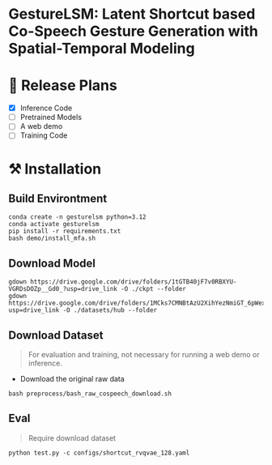 # GestureLSM: Latent Shortcut based Co-Speech Gesture Generation with Spatial-Temporal Modeling


# 📝 Release Plans

- [x] Inference Code
- [ ] Pretrained Models
- [ ] A web demo
- [ ] Training Code

# ⚒️ Installation

## Build Environtment

```
conda create -n gesturelsm python=3.12
conda activate gesturelsm
pip install -r requirements.txt
bash demo/install_mfa.sh
```

## Download Model
```
gdown https://drive.google.com/drive/folders/1tGTB40jF7v0RBXYU-VGRDsDOZp__Gd0_?usp=drive_link -O ./ckpt --folder
gdown https://drive.google.com/drive/folders/1MCks7CMNBtAzU2XihYezNmiGT_6pWex8?usp=drive_link -O ./datasets/hub --folder
```

## Download Dataset
> For evaluation and training, not necessary for running a web demo or inference.

- Download the original raw data
```
bash preprocess/bash_raw_cospeech_download.sh
```

## Eval
> Require download dataset 
```
python test.py -c configs/shortcut_rvqvae_128.yaml
```